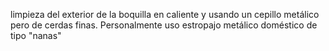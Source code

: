 limpieza del exterior de la boquilla en caliente y usando un cepillo metálico pero de cerdas finas. Personalmente uso estropajo metálico doméstico de tipo "nanas"